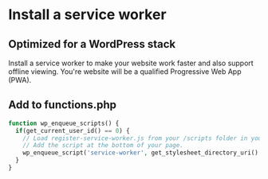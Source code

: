 # Install a service worker
## Optimized for a WordPress stack 
Install a service worker to make your website work faster and also support offline viewing. You're website will be a qualified Progressive Web App (PWA). 

## Add to functions.php
```php
function wp_enqueue_scripts() {
  if(get_current_user_id() == 0) {
    // Load register-service-worker.js from your /scripts folder in your theme.
    // Add the script at the bottom of your page. 
    wp_enqueue_script('service-worker', get_stylesheet_directory_uri() . '/scripts/register-service-worker.js', array(), '0.0.1', true);
  }
}
```
